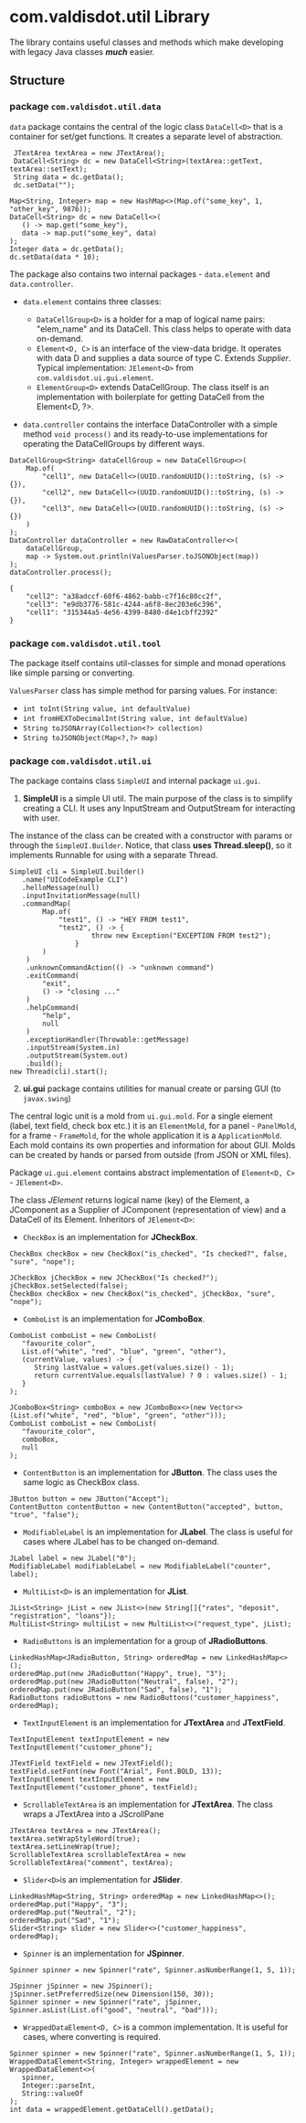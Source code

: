# com.valdisdot.util Library

The library contains useful classes and methods which make developing with legacy Java classes ***much*** easier.
## Structure

### package **`com.valdisdot.util.data`**

`data` package contains the central of the logic class `DataCell<D>` that is a container for set/get functions. It creates a separate level of abstraction.
``````
 JTextArea textArea = new JTextArea();
 DataCell<String> dc = new DataCell<String>(textArea::getText, textArea::setText);
 String data = dc.getData();
 dc.setData("");
 ``````
 ``````
 Map<String, Integer> map = new HashMap<>(Map.of("some_key", 1, "other_key", 9876));
 DataCell<String> dc = new DataCell<>(
    () -> map.get("some_key"),
    data -> map.put("some_key", data)
);
 Integer data = dc.getData();
 dc.setData(data * 10);
 ``````
The package also contains two internal packages - `data.element` and `data.controller`.
 - `data.element` contains three classes:

    - `DataCellGroup<D>` is a holder for a map of logical name pairs: "elem_name" and its DataCell. This class helps to operate with data on-demand.
    - `Element<D, C>` is an interface of the view-data bridge. It operates with data D and supplies a data source of type C. Extends *Supplier<C>*. Typical implementation: `JElement<D>` from `com.valdisdot.ui.gui.element`.
    - `ElementGroup<D>` extends DataCellGroup<D>. The class itself is an implementation with boilerplate for getting DataCell<D> from the Element<D, ?>.
- `data.controller` contains the interface DataController with a simple method `void process()` and its ready-to-use implementations for operating the DataCellGroups by different ways.
``````
DataCellGroup<String> dataCellGroup = new DataCellGroup<>(
    Map.of(
        "cell1", new DataCell<>(UUID.randomUUID()::toString, (s) -> {}),
        "cell2", new DataCell<>(UUID.randomUUID()::toString, (s) -> {}),
        "cell3", new DataCell<>(UUID.randomUUID()::toString, (s) -> {})
    )
);
DataController dataController = new RawDataController<>(
    dataCellGroup,
    map -> System.out.println(ValuesParser.toJSONObject(map))
);
dataController.process();
``````
``````
{
	"cell2": "a38adccf-60f6-4862-babb-c7f16c80cc2f",
	"cell3": "e9db3776-581c-4244-a6f8-8ec203e6c396",
	"cell1": "315344a5-4e56-4399-8480-d4e1cbff2392"
}
``````

### package **`com.valdisdot.util.tool`**

The package itself contains util-classes for simple and monad operations like simple parsing or converting.

`ValuesParser` class has simple method for parsing values. For instance:
- `int toInt(String value, int defaultValue)`
- `int fromHEXToDecimalInt(String value, int defaultValue)`
- `String toJSONArray(Collection<?> collection)`
- `String toJSONObject(Map<?,?> map)`

### package **`com.valdisdot.util.ui`**

The package contains class `SimpleUI` and internal package `ui.gui`.

1. **SimpleUI** is a simple UI util. The main purpose of the class is to simplify creating a CLI. It uses any InputStream and OutputStream for interacting with user.

The instance of the class can be created with a constructor with params or through the `SimpleUI.Builder`. Notice, that class **uses Thread.sleep()**, so it implements Runnable for using with a separate Thread.

``````
SimpleUI cli = SimpleUI.builder()
   .name("UICodeExample CLI")
   .helloMessage(null)
   .inputInvitationMessage(null)
   .commandMap(
        Map.of(
            "test1", () -> "HEY FROM test1",
            "test2", () -> {
                    throw new Exception("EXCEPTION FROM test2");
                }
        )
    )
    .unknownCommandAction(() -> "unknown command")
    .exitCommand(
        "exit",
        () -> "closing ..."
    )
    .helpCommand(
        "help",
        null
    )
    .exceptionHandler(Throwable::getMessage)
    .inputStream(System.in)
    .outputStream(System.out)
    .build();
new Thread(cli).start();
``````
2. **ui.gui** package contains utilities for manual create or parsing GUI (to `javax.swing`)

The central logic unit is a mold from `ui.gui.mold`. For a single element (label, text field, check box etc.) it is an `ElementMold`, for a panel - `PanelMold`, for a frame - `FrameMold`, for the whole application it is a `ApplicationMold`.
Each mold contains its own properties and information for about GUI. Molds can be created by hands or parsed from outside (from JSON or XML files).

Package `ui.gui.element` contains abstract implementation of `Element<D, C>` - `JElement<D>`. 

The class *JElement* returns logical name (key) of the Element, a JComponent as a Supplier of JComponent (representation of view) and a DataCell of its Element. 
Inheritors of `JElement<D>`:
- `CheckBox` is an implementation for **JCheckBox**.
``````
CheckBox checkBox = new CheckBox("is_checked", "Is checked?", false, "sure", "nope");
``````
``````
JCheckBox jCheckBox = new JCheckBox("Is checked?");
jCheckBox.setSelected(false);
CheckBox checkBox = new CheckBox("is_checked", jCheckBox, "sure", "nope");
``````
- `ComboList` is an implementation for **JComboBox**.
``````
ComboList comboList = new ComboList(
   "favourite_color", 
   List.of("white", "red", "blue", "green", "other"),
   (currentValue, values) -> {
      String lastValue = values.get(values.size() - 1);
      return currentValue.equals(lastValue) ? 0 : values.size() - 1;
   }
);
``````
``````
JComboBox<String> comboBox = new JComboBox<>(new Vector<>(List.of("white", "red", "blue", "green", "other")));
ComboList comboList = new ComboList(
   "favourite_color",
   comboBox,
   null
);
``````
- `ContentButton` is an implementation for **JButton**. The class uses the same logic as CheckBox class.
``````
JButton button = new JButton("Accept");
ContentButton contentButton = new ContentButton("accepted", button, "true", "false");
``````
- `ModifiableLabel` is an implementation for **JLabel**. The class is useful for cases where JLabel has to be changed on-demand.
``````
JLabel label = new JLabel("0");
ModifiableLabel modifiableLabel = new ModifiableLabel("counter", label);
``````
- `MultiList<D>` is an implementation for **JList**.
``````
JList<String> jList = new JList<>(new String[]{"rates", "deposit", "registration", "loans"});
MultiList<String> multiList = new MultiList<>("request_type", jList);
``````
- `RadioButtons` is an implementation for a group of **JRadioButtons**.
``````
LinkedHashMap<JRadioButton, String> orderedMap = new LinkedHashMap<>();
orderedMap.put(new JRadioButton("Happy", true), "3");
orderedMap.put(new JRadioButton("Neutral", false), "2");
orderedMap.put(new JRadioButton("Sad", false), "1");
RadioButtons radioButtons = new RadioButtons("customer_happiness", orderedMap);
``````
- `TextInputElement` is an implementation for **JTextArea** and **JTextField**.
``````
TextInputElement textInputElement = new TextInputElement("customer_phone");
``````
``````
JTextField textField = new JTextField();
textField.setFont(new Font("Arial", Font.BOLD, 13));
TextInputElement textInputElement = new TextInputElement("customer_phone", textField);
``````
- `ScrollableTextArea` is an implementation for **JTextArea**. The class wraps a JTextArea into a JScrollPane
``````
JTextArea textArea = new JTextArea();
textArea.setWrapStyleWord(true);
textArea.setLineWrap(true);
ScrollableTextArea scrollableTextArea = new ScrollableTextArea("comment", textArea);
``````
- `Slider<D>`is an implementation for **JSlider**.
``````
LinkedHashMap<String, String> orderedMap = new LinkedHashMap<>();
orderedMap.put("Happy", "3");
orderedMap.put("Neutral", "2");
orderedMap.put("Sad", "1");
Slider<String> slider = new Slider<>("customer_happiness", orderedMap);
``````
- `Spinner` is an implementation for **JSpinner**.
``````
Spinner spinner = new Spinner("rate", Spinner.asNumberRange(1, 5, 1));
``````
``````
JSpinner jSpinner = new JSpinner();
jSpinner.setPreferredSize(new Dimension(150, 30));
Spinner spinner = new Spinner("rate", jSpinner, Spinner.asList(List.of("good", "neutral", "bad")));
``````
- `WrappedDataElement<D, C>` is a common implementation. It is useful for cases, where converting is required.
``````
Spinner spinner = new Spinner("rate", Spinner.asNumberRange(1, 5, 1));
WrappedDataElement<String, Integer> wrappedElement = new WrappedDataElement<>(
   spinner, 
   Integer::parseInt, 
   String::valueOf
);
int data = wrappedElement.getDataCell().getData();
``````









